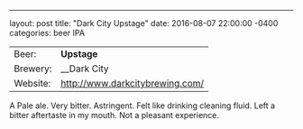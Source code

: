---
layout: post
title:  "Dark City Upstage"
date:   2016-08-07 22:00:00 -0400
categories: beer IPA

|   |   |
|---|---|
| Beer: | __Upstage__ |
| Brewery: | __Dark City |
| Website: | <http://www.darkcitybrewing.com/> |

A Pale ale. Very bitter. Astringent. Felt like drinking cleaning fluid. Left a bitter aftertaste in my mouth. Not a pleasant experience.
